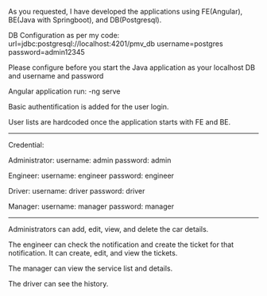 
As you requested, I have developed the applications using FE(Angular), BE(Java with Springboot), and DB(Postgresql). 

DB Configuration as per my code:
url=jdbc:postgresql://localhost:4201/pmv_db
username=postgres
password=admin12345

Please configure before you start the Java application as your localhost DB and username and password

Angular application run:
	-ng serve

Basic authentification is added for the user login.

User lists are hardcoded once the application starts with FE and BE.

-----------------------------------------------

Credential:

Administrator:
	username: admin
	password: admin
     
Engineer:
	username: engineer
	password: engineer

Driver:
	username: driver
	password: driver
	
Manager:
	username: manager
	password: manager

--------------------------------------------

Administrators can add, edit, view, and delete the car details.

The engineer can check the notification and create the ticket for that notification. It can create, edit, and view the tickets.

The manager can view the service list and details.

The driver can see the history.




